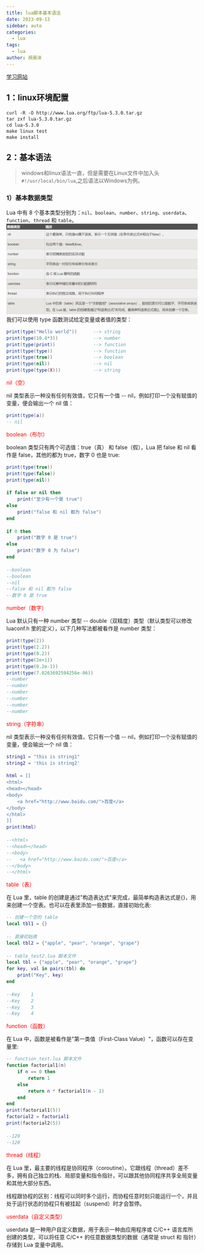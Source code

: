 ```yaml
---
title: lua脚本基本语法
date: 2023-09-13
sidebar: auto
categories:
  - lua
tags:
  - lua
author: 胡昊泽
---
```


[学习网站](https://www.runoob.com/lua/lua-environment.html)

## 1：linux环境配置
```linux
curl -R -O http://www.lua.org/ftp/lua-5.3.0.tar.gz
tar zxf lua-5.3.0.tar.gz
cd lua-5.3.0
make linux test
make install
```
## 2：基本语法
> windows和linux语法一直，但是需要在Linux文件中加入头`#!/usr/local/bin/lua`,之后语法以Windows为例。
### 1）基本数据类型
Lua 中有 8 个基本类型分别为：`nil`、`boolean`、`number`、`string`、`userdata`、`function`、`thread` 和 `table`。
![luaType](./img/luaType.png)
我们可以使用 type 函数测试给定变量或者值的类型：

```lua
print(type("Hello world"))      --> string
print(type(10.4*3))             --> number
print(type(print))              --> function
print(type(type))               --> function
print(type(true))               --> boolean
print(type(nil))                --> nil
print(type(type(X)))            --> string
```

<p style="color:red">nil（空）</p>

nil 类型表示一种没有任何有效值，它只有一个值 -- nil，例如打印一个没有赋值的变量，便会输出一个 nil 值：
```lua
print(type(a))
-- nil
```

<p style="color:red">boolean（布尔）</p>

boolean 类型只有两个可选值：true（真） 和 false（假），Lua 把 false 和 nil 看作是 false，其他的都为 true，数字 0 也是 true:

```lua
print(type(true))
print(type(false))
print(type(nil))
 
if false or nil then
    print("至少有一个是 true")
else
    print("false 和 nil 都为 false")
end

if 0 then
    print("数字 0 是 true")
else
    print("数字 0 为 false")
end

--boolean
--boolean
--nil
--false 和 nil 都为 false
--数字 0 是 true
```

<p style="color:red">number（数字）</p>

Lua 默认只有一种 number 类型 -- double（双精度）类型（默认类型可以修改 luaconf.h 里的定义），以下几种写法都被看作是 number 类型：
```lua
print(type(2))
print(type(2.2))
print(type(0.2))
print(type(2e+1))
print(type(0.2e-1))
print(type(7.8263692594256e-06))
--number
--number
--number
--number
--number
--number
```

<p style="color:red">string（字符串）</p>

nil 类型表示一种没有任何有效值，它只有一个值 -- nil，例如打印一个没有赋值的变量，便会输出一个 nil 值：
```lua
string1 = "this is string1"
string2 = 'this is string2'

html = [[
<html>
<head></head>
<body>
    <a href="http://www.baidu.com/">百度</a>
</body>
</html>
]]
print(html)

--<html>
--<head></head>
--<body>
--   <a href="http://www.baidu.com/">百度</a>
--</body>
--</html>

```

<p style="color:red">table（表）</p>

在 Lua 里，table 的创建是通过"构造表达式"来完成，最简单构造表达式是{}，用来创建一个空表。也可以在表里添加一些数据，直接初始化表:
```lua
-- 创建一个空的 table
local tbl1 = {}
 
-- 直接初始表
local tbl2 = {"apple", "pear", "orange", "grape"}

-- table_test2.lua 脚本文件
local tbl = {"apple", "pear", "orange", "grape"}
for key, val in pairs(tbl) do
    print("Key", key)
end

--Key    1
--Key    2
--Key    3
--Key    4
```

<p style="color:red">function（函数）</p>

在 Lua 中，函数是被看作是"第一类值（First-Class Value）"，函数可以存在变量里:

```lua
-- function_test.lua 脚本文件
function factorial1(n)
    if n == 0 then
        return 1
    else
        return n * factorial1(n - 1)
    end
end
print(factorial1(5))
factorial2 = factorial1
print(factorial2(5))

--120
--120
```

<p style="color:red">thread（线程）</p>

在 Lua 里，最主要的线程是协同程序（coroutine）。它跟线程（thread）差不多，拥有自己独立的栈、局部变量和指令指针，可以跟其他协同程序共享全局变量和其他大部分东西。

线程跟协程的区别：线程可以同时多个运行，而协程任意时刻只能运行一个，并且处于运行状态的协程只有被挂起（suspend）时才会暂停。

<p style="color:red">userdata（自定义类型）</p>
userdata 是一种用户自定义数据，用于表示一种由应用程序或 C/C++ 语言库所创建的类型，可以将任意 C/C++ 的任意数据类型的数据（通常是 struct 和 指针）存储到 Lua 变量中调用。
